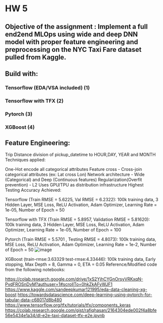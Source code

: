 # HW 5
## Objective of the assignment : Implement a full end2end MLOps using wide and deep DNN model with proper feature engineering and preprocessing on the NYC Taxi Fare dataset pulled from Kaggle.

## Build with:

### Tensorflow (EDA/VSA included) (1)
### Tensorflow with TFX (2)
### Pytorch (3)
### XGBoost (4)
## Feature Engineering:

Trip Distance
division of pickup_datetime to HOUR,DAY, YEAR and MONTH
Techniques applied:

One-Hot encode all categorical attributes
Feature cross - Cross-join categorical attributes (ex: Lat cross Lon)
Network architecture - Wide (Categorical) and Deep (Continuous features)
Regularization(Overfit prevention) - L2
Uses GPU/TPU as distribution infrastructure
Highest Testing Accuracy Achieved:

Tensorflow (Train RMSE = 5.6225, Val RMSE = 6.2322):
100k training data, 3 Hidden Layer, MSE Loss, ReLU Activation, Adam Optimizer, Learning Rate = 1e-05, Number of Epoch = 50

Tensorflow with TFX (Train RMSE = 5.8957, Validation RMSE = 5.81620):
100k training data, 3 Hidden Layer, MSE Loss, ReLU Activation, Adam Optimizer, Learning Rate = 1e-05, Number of Epoch = 100

Pytorch (Train RMSE = 5.5701 , Testing RMSE = 4.8073):
100k training data, MSE Loss, ReLU Activation, Adam Optimizer, Learning Rate = 1e-2, Number of Epoch = 50
![image](https://user-images.githubusercontent.com/71077352/116034889-e36e1380-a618-11eb-8390-9e4daf8cfa59.png)

XGBoost (train-rmse:3.63329	test-rmse:4.33446):
100k training data, Early stopping, Max Depth = 8, Gamma = 0, ETA = 0.05
Reference/Modified code from the following notebooks:

 https://colab.research.google.com/drive/1xS2YjhCYGnOrsyVRKxqN-PvdFROSnDvM?authuser=1#scrollTo=0hkZkAFvWJF1
 https://www.kaggle.com/sandeepkumar121995/eda-data-cleaning-xg-boost
 https://towardsdatascience.com/deep-learning-using-pytorch-for-tabular-data-c68017d8b480
 https://www.tensorflow.org/tfx/tutorials/tfx/components_keras https://colab.research.google.com/gist/rafiqhasan/2164304ede002f4a8bfe56e5434e1a34/dl-e2e-taxi-dataset-tfx-e2e.ipynb

